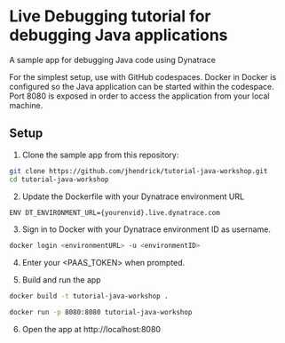 # Live Debugging tutorial for debugging Java applications

A sample app for debugging Java code using Dynatrace

For the simplest setup, use with GitHub codespaces. Docker in Docker is configured so the Java application can be started within the codespace. Port 8080 is exposed in order to access the application from your local machine.

## Setup

1. Clone the sample app from this repository:

```bash
git clone https://github.com/jhendrick/tutorial-java-workshop.git
cd tutorial-java-workshop
``` 

2. Update the Dockerfile with your Dynatrace environment URL

```bash
ENV DT_ENVIRONMENT_URL={yourenvid}.live.dynatrace.com
 ```

3. Sign in to Docker with your Dynatrace environment ID as username.

```bash
docker login <environmentURL> -u <environmentID>
```

4. Enter your <PAAS_TOKEN> when prompted.


5. Build and run the app


```bash
docker build -t tutorial-java-workshop .
```

```bash
docker run -p 8080:8080 tutorial-java-workshop
```

6. Open the app at http://localhost:8080
